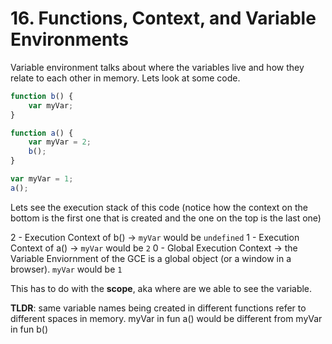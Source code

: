 # 16. Functions, Context, and Variable Environments

Variable environment talks about where the variables live and how they relate to each other in memory. Lets look at some code.

```js
function b() {
    var myVar;
}

function a() {
    var myVar = 2;
    b();
}

var myVar = 1;
a();
```

Lets see the execution stack of this code (notice how the context on the bottom is the first one that is created and the one on the top is the last one)

2 - Execution Context of b() -> `myVar` would be `undefined`
1 - Execution Context of a() -> `myVar` would be `2`
0 - Global Execution Context -> the Variable Enviornment of the GCE is a global object (or a window in a browser). `myVar` would be `1`

This has to do with the **scope**, aka where are we able to see the variable.

**TLDR**: same variable names being created in different functions refer to different spaces in memory. myVar in fun a() would be different from myVar in fun b()
